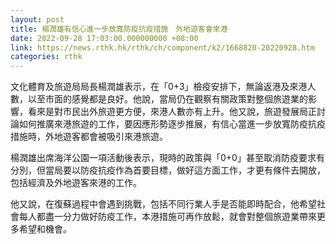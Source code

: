 ```yaml
---
layout: post
title: 楊潤雄有信心進一步放寬防疫抗疫措施　外地遊客會來港
date: 2022-09-28 17:03:00.000000000 +08:00
link: https://news.rthk.hk/rthk/ch/component/k2/1668820-20220928.htm
categories: rthk
---
```


文化體育及旅遊局局長楊潤雄表示，在「0+3」檢疫安排下，無論返港及來港人數，以至市面的感覺都是良好。他說，當局仍在觀察有關政策對整個旅遊業的影響，看來是對市民出外旅遊更方便，來港人數亦有上升。他又說，旅遊發展局正討論如何推廣來港旅遊的工作，要因應形勢逐步推展，有信心當進一步放寬防疫抗疫措施時，外地遊客都會被吸引來港旅遊。

楊潤雄出席海洋公園一項活動後表示，現時的政策與「0+0」甚至取消防疫要求有分別，但當局要以防疫抗疫作為首要目標，做好這方面工作，才更有條件去開放，包括經濟及外地遊客來港的工作。

他又說，在復蘇過程中會遇到挑戰，包括不同行業人手是否能即時配合，他希望社會每人都盡一分力做好防疫工作，本港措施可再作放鬆，就會對整個旅遊業帶來更多希望和機會。
